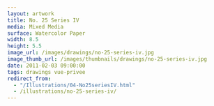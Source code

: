 ```yaml
---
layout: artwork
title: No. 25 Series IV
media: Mixed Media
surface: Watercolor Paper
width: 8.5
height: 5.5
image_url: /images/drawings/no-25-series-iv.jpg
image_thumb_url: /images/thumbnails/drawings/no-25-series-iv.jpg
date: 2011-02-03 09:00:00
tags: drawings vue-privee
redirect_from:
  - "/Illustrations/04-No25seriesIV.html"
  - /illustrations/no-25-series-iv/
---
```

